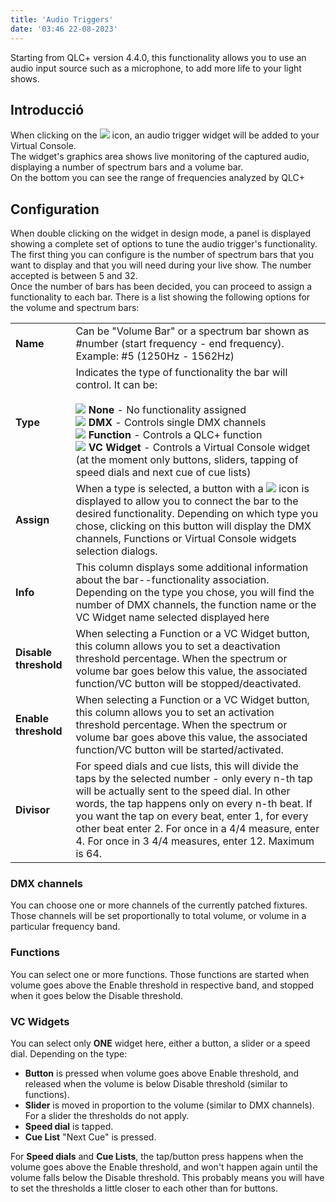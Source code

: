 ```yaml
---
title: 'Audio Triggers'
date: '03:46 22-08-2023'
---
```


Starting from QLC+ version 4.4.0, this functionality allows you to use an audio input source such as a microphone, to add more life to your light shows.

Introducció
------------

When clicking on the ![](/basics/audioinput.png) icon, an audio trigger widget will be added to your Virtual Console.  
The widget's graphics area shows live monitoring of the captured audio, displaying a number of spectrum bars and a volume bar.  
On the bottom you can see the range of frequencies analyzed by QLC+

Configuration
-------------

When double clicking on the widget in design mode, a panel is displayed showing a complete set of options to tune the audio trigger's functionality.  
The first thing you can configure is the number of spectrum bars that you want to display and that you will need during your live show. The number accepted is between 5 and 32.  
Once the number of bars has been decided, you can proceed to assign a functionality to each bar. There is a list showing the following options for the volume and spectrum bars:


|     |     |
| --- | --- |
| **Name** | Can be "Volume Bar" or a spectrum bar shown as #number (start frequency - end frequency). Example: #5 (1250Hz - 1562Hz) |
| **Type** | Indicates the type of functionality the bar will control. It can be:<br><br>![](/basics/uncheck.png) **None** - No functionality assigned<br>![](/basics/intensity.png) **DMX** - Controls single DMX channels<br>![](/basics/function.png) **Function** - Controls a QLC+ function<br>![](/basics/virtualconsole.png) **VC Widget** - Controls a Virtual Console widget (at the moment only buttons, sliders, tapping of speed dials and next cue of cue lists) |
| **Assign** | When a type is selected, a button with a ![](/basics/attach.png) icon is displayed to allow you to connect the bar to the desired functionality. Depending on which type you chose, clicking on this button will display the DMX channels, Functions or Virtual Console widgets selection dialogs. |
| **Info** | This column displays some additional information about the bar--functionality association.  <br>Depending on the type you chose, you will find the number of DMX channels, the function name or the VC Widget name selected displayed here |
| **Disable threshold** | When selecting a Function or a VC Widget button, this column allows you to set a deactivation threshold percentage. When the spectrum or volume bar goes below this value, the associated function/VC button will be stopped/deactivated. |
| **Enable threshold** | When selecting a Function or a VC Widget button, this column allows you to set an activation threshold percentage. When the spectrum or volume bar goes above this value, the associated function/VC button will be started/activated. |
| **Divisor** | For speed dials and cue lists, this will divide the taps by the selected number - only every n-th tap will be actually sent to the speed dial. In other words, the tap happens only on every n-th beat. If you want the tap on every beat, enter 1, for every other beat enter 2. For once in a 4/4 measure, enter 4. For once in 3 4/4 measures, enter 12. Maximum is 64. |

### DMX channels

You can choose one or more channels of the currently patched fixtures. Those channels will be set proportionally to total volume, or volume in a particular frequency band.

### Functions

You can select one or more functions. Those functions are started when volume goes above the Enable threshold in respective band, and stopped when it goes below the Disable threshold.

### VC Widgets

You can select only **ONE** widget here, either a button, a slider or a speed dial. Depending on the type:

* **Button** is pressed when volume goes above Enable threshold, and released when the volume is below Disable threshold (similar to functions).
* **Slider** is moved in proportion to the volume (similar to DMX channels). For a slider the thresholds do not apply.
* **Speed dial** is tapped.
* **Cue List** "Next Cue" is pressed.

For **Speed dials** and **Cue Lists**, the tap/button press happens when the volume goes above the Enable threshold, and won't happen again until the volume falls below the Disable threshold. This probably means you will have to set the thresholds a little closer to each other than for buttons.
